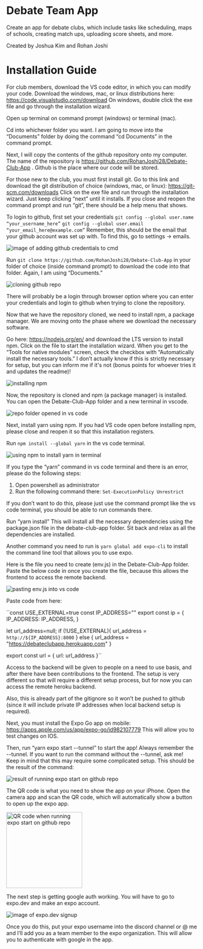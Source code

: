 # Debate Team App

Create an app for debate clubs, which include tasks like scheduling, maps of schools, creating match ups, uploading
score sheets, and more.

Created by Joshua Kim and Rohan Joshi

# Installation Guide

For club members, download the VS code editor, in which you can modify your code.
Download the windows, mac, or linux distributions here: https://code.visualstudio.com/download
On windows, double click the exe file and go through the installation wizard.

Open up terminal on command prompt (windows) or terminal (mac).

Cd into whichever folder you want. I am going to move into the “Documents” folder by doing the command “cd Documents” in the command prompt.

Next, I will copy the contents of the github repository onto my computer. The name of the repository is https://github.com/RohanJoshi28/Debate-Club-App . Github is the place where our code will be stored.

For those new to the club, you must first install git. Go to this link and download the git distribution of choice (windows, mac, or linux): https://git-scm.com/downloads Click on the exe file and run through the installation wizard. Just keep clicking “next” until it installs. If you close and reopen the command prompt and run “git”, there should be a help menu that shows.

To login to github, first set your credentials
`git config --global user.name “your_username_here”`
`git config --global user.email “your_email_here@example.com”`
Remember, this should be the email that your github account was set up with. To find this, go to settings -> emails.

![image of adding github credentials to cmd](./assets/readme_assets/github_credentials_set.png)

Run `git clone https://github.com/RohanJoshi28/Debate-Club-App` in your folder of choice (inside command prompt) to download the code into that folder. Again, I am using “Documents.”

![cloning github repo](./assets/readme_assets/git_clone.png)

There will probably be a login through browser option where you can enter your credentials and login to github when trying to clone the repository.

Now that we have the repository cloned, we need to install npm, a package manager. We are moving onto the phase where we download the necessary software.

Go here: https://nodejs.org/en/ and download the LTS version to install npm. Click on the file to start the installation wizard. When you get to the “Tools for native modules” screen, check the checkbox with “Automatically install the necessary tools.” I don’t actually know if this is strictly necessary for setup, but you can inform me if it's not (bonus points for whoever tries it and updates the readme)!

![installing npm](./assets/readme_assets/node_checkbox.png)

Now, the repository is cloned and npm (a package manager) is installed. You can open the Debate-Club-App folder and a new terminal in vscode.

![repo folder opened in vs code](./assets/readme_assets/vscode_img.png)

Next, install yarn using npm. If you had VS code open before installing npm, please close and reopen it so that this installation registers.

Run `npm install --global yarn` in the vs code terminal.

![using npm to install yarn in terminal](./assets/readme_assets/yarn_install_with_npm.png)

If you type the “yarn” command in vs code terminal and there is an error, please do the following steps:

1. Open powershell as administrator
2. Run the following command there: `Set-ExecutionPolicy Unrestrict`

If you don’t want to do this, please just use the command prompt like the vs code terminal, you should be able to run commands there.

Run “yarn install” This will install all the necessary dependencies using the package.json file in the debate-club-app folder. Sit back and relax as all the dependencies are installed.

Another command you need to run is `yarn global add expo-cli` to install the command line tool that allows you to use expo.

Here is the file you need to create (env.js) in the Debate-Club-App folder. Paste the below code in once you create the file, because this allows the frontend to access the remote backend.

![pasting env.js into vs code](./assets/readme_assets/env_js_file.png)

Paste code from here:

``const USE_EXTERNAL=true
const IP_ADDRESS=""
export const ip = {
IP_ADDRESS: IP_ADDRESS,
}

let url_address=null;
if (!USE_EXTERNAL){
url_address = `http://${IP_ADDRESS}:8000`
} else {
url_address = "https://debateclubapp.herokuapp.com"
}

export const url = {
url: url_address
}``

Access to the backend will be given to people on a need to use basis, and after there have been contributions to the frontend. The setup is very different so that will require a different setup process, but for now you can access the remote heroku backend.

Also, this is already part of the gitignore so it won’t be pushed to github (since it will include private IP addresses when local backend setup is required).

Next, you must install the Expo Go app on mobile: https://apps.apple.com/us/app/expo-go/id982107779 This will allow you to test changes on IOS.

Then, run “yarn expo start --tunnel” to start the app! Always remember the --tunnel. If you want to run the command without the --tunnel, ask me! Keep in mind that this may require some complicated setup. This should be the result of the command:

![result of running expo start on github repo](./assets/readme_assets/qr_code_vs_code.png)

The QR code is what you need to show the app on your iPhone. Open the camera app and scan the QR code, which will automatically show a button to open up the expo app.

<img src="./assets/readme_assets/scan_qr_code.png" alt="QR code when running expo start on github repo" width=200>

The next step is getting google auth working. You will have to go to expo.dev and make an expo account.

![image of expo.dev signup](./assets/readme_assets/expo_signup.png)

Once you do this, put your expo username into the discord channel or @ me and I’ll add you as a team member to the expo organization. This will allow you to authenticate with google in the app.
